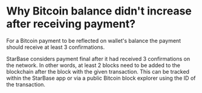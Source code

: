 # Why Bitcoin balance didn't increase after receiving payment?

For a Bitcoin payment to be reflected on wallet's balance the payment should receive at least 3 confirmations.

StarBase considers payment final after it had received 3 confirmations on the network. In other words, at least 2 blocks need to be added to the blockchain after the block with the given transaction. This can be tracked within the StarBase app or via a public Bitcoin block explorer using the ID of the transaction.

